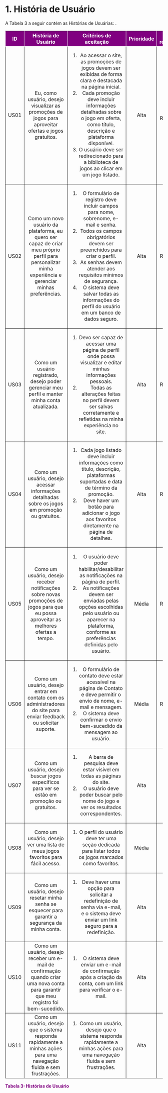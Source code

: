 # 1. História de Usuário

A Tabela 3 a seguir contém as Histórias de Usuárias: .

<table>
    <thead>
        <tr style="background-color: purple; color: white">
            <th style="border-style:solid;border-width:1px;text-align:center">ID</th>
            <th style="border-style:solid;border-width:1px;text-align:center">História de Usuário</th>
            <th style="border-style:solid;border-width:1px;text-align:center">Critérios de aceitação</th>
            <th style="border-style:solid;border-width:1px;text-align:center">Prioridade</th>
            <th style="border-style:solid;border-width:1px;text-align:center">RF/RNF relacionado</th>
        </tr>
    </thead>
    <tbody>
        <tr>
            <td style="border-style:solid;border-width:1px;text-align:center;vertical-align:middle" rowspan="1">US01</td>
            <td style="border-style:solid;border-width:1px;text-align:center;vertical-align:middle" rowspan="1">Eu, como usuário, desejo visualizar as promoções de jogos para aproveitar ofertas e jogos gratuitos.</td>
            <td style="border-style:solid;border-width:1px;text-align:center;vertical-align:middle" rowspan="1">
                <ol>
                    <li>Ao acessar o site, as promoções de jogos devem ser exibidas de forma clara e destacada na página inicial.</li>
                    <li>Cada promoção deve incluir informações detalhadas sobre o jogo em oferta, como título, descrição e plataforma disponível.</li>
                    <li>O usuário deve ser redirecionado para a biblioteca de jogos ao clicar em um jogo listado.</li>
                </ol>
            </td>
            <td style="border-style:solid;border-width:1px;text-align:center;vertical-align:middle">Alta</td>
            <td style="border-style:solid;border-width:1px;text-align:center;vertical-align:middle">RF02, RF03, RF15</td>
        </tr>
        <tr>
            <td style="border-style:solid;border-width:1px;text-align:center;vertical-align:middle" rowspan="1">US02</td>
            <td style="border-style:solid;border-width:1px;text-align:center;vertical-align:middle" rowspan="1">Como um novo usuário da plataforma, eu quero ser capaz de criar meu próprio perfil para personalizar minha experiência e gerenciar minhas preferências.</td>
            <td style="border-style:solid;border-width:1px;text-align:center;vertical-align:middle" rowspan="1">
                <ol>
                    <li>O formulário de registro deve incluir campos para nome, sobrenome, e-mail e senha.</li>
                    <li>Todos os campos obrigatórios devem ser preenchidos para criar o perfil.</li>
                    <li>As senhas devem atender aos requisitos mínimos de segurança.</li>
                    <li>O sistema deve salvar todas as informações do perfil do usuário em um banco de dados seguro.</li>
                </ol>
            </td>
            <td style="border-style:solid;border-width:1px;text-align:center;vertical-align:middle">Alta</td>
            <td style="border-style:solid;border-width:1px;text-align:center;vertical-align:middle">RF01, RF07</td>
        </tr>
        <tr>
            <td style="border-style:solid;border-width:1px;text-align:center;vertical-align:middle" rowspan="1">US03</td>
            <td style="border-style:solid;border-width:1px;text-align:center;vertical-align:middle" rowspan="1">Como um usuário registrado, desejo poder gerenciar meu perfil e manter minha conta atualizada.</td>
            <td style="border-style:solid;border-width:1px;text-align:center;vertical-align:middle" rowspan="1">
                <ol>
                    <li>Devo ser capaz de acessar uma página de perfil onde possa visualizar e editar minhas informações pessoais.</li>
                    <li>Todas as alterações feitas no perfil devem ser salvas corretamente e refletidas na minha experiência no site.</li>
                </ol>
            </td>
            <td style="border-style:solid;border-width:1px;text-align:center;vertical-align:middle">Alta</td>
            <td style="border-style:solid;border-width:1px;text-align:center;vertical-align:middle">RF01, RF05</td>
        </tr>
        <tr>
            <td style="border-style:solid;border-width:1px;text-align:center;vertical-align:middle" rowspan="1">US04</td>
            <td style="border-style:solid;border-width:1px;text-align:center;vertical-align:middle" rowspan="1">Como um usuário, desejo acessar informações detalhadas sobre os jogos em promoção ou gratuitos.</td>
            <td style="border-style:solid;border-width:1px;text-align:center;vertical-align:middle" rowspan="1">
                <ol>
                    <li>Cada jogo listado deve incluir informações como título, descrição, plataformas suportadas e data de término da promoção.</li>
                    <li>Deve haver um botão para adicionar o jogo aos favoritos diretamente na página de detalhes.</li>
                </ol>
            </td>
            <td style="border-style:solid;border-width:1px;text-align:center;vertical-align:middle">Alta</td>
            <td style="border-style:solid;border-width:1px;text-align:center;vertical-align:middle">RF03, RF14</td>
        </tr>
        <tr>
            <td style="border-style:solid;border-width:1px;text-align:center;vertical-align:middle" rowspan="1">US05</td>
            <td style="border-style:solid;border-width:1px;text-align:center;vertical-align:middle" rowspan="1">Como um usuário, desejo receber notificações sobre novas promoções de jogos para que eu possa aproveitar as melhores ofertas a tempo.</td>
            <td style="border-style:solid;border-width:1px;text-align:center;vertical-align:middle" rowspan="1">
                <ol>
                    <li>O usuário deve poder habilitar/desabilitar as notificações na página de perfil.</li>
                    <li>As notificações devem ser enviadas pelas opções escolhidas pelo usuário ou aparecer na plataforma, conforme as preferências definidas pelo usuário.</li>
                </ol>
            </td>
            <td style="border-style:solid;border-width:1px;text-align:center;vertical-align:middle">Média</td>
            <td style="border-style:solid;border-width:1px;text-align:center;vertical-align:middle">RF04, RF13</td>
        </tr>
        <tr>
            <td style="border-style:solid;border-width:1px;text-align:center;vertical-align:middle" rowspan="1">US06</td>
            <td style="border-style:solid;border-width:1px;text-align:center;vertical-align:middle" rowspan="1">Como um usuário, desejo entrar em contato com os administradores do site para enviar feedback ou solicitar suporte.</td>
            <td style="border-style:solid;border-width:1px;text-align:center;vertical-align:middle" rowspan="1">
                <ol>
                    <li>O formulário de contato deve estar acessível na página de Contato e deve permitir o envio de nome, e-mail e mensagem.</li>
                    <li>O sistema deve confirmar o envio bem-sucedido da mensagem ao usuário.</li>
                </ol>
            </td>
            <td style="border-style:solid;border-width:1px;text-align:center;vertical-align:middle">Média</td>
            <td style="border-style:solid;border-width:1px;text-align:center;vertical-align:middle">RF08, RF09</td>
        </tr>
        <tr>
            <td style="border-style:solid;border-width:1px;text-align:center;vertical-align:middle" rowspan="1">US07</td>
            <td style="border-style:solid;border-width:1px;text-align:center;vertical-align:middle" rowspan="1">Como um usuário, desejo buscar jogos específicos para ver se estão em promoção ou gratuitos.</td>
            <td style="border-style:solid;border-width:1px;text-align:center;vertical-align:middle" rowspan="1">
                <ol>
                    <li>A barra de pesquisa deve estar visível em todas as páginas do site.</li>
                    <li>O usuário deve poder buscar pelo nome do jogo e ver os resultados correspondentes.</li>
                </ol>
            </td>
            <td style="border-style:solid;border-width:1px;text-align:center;vertical-align:middle">Alta</td>
            <td style="border-style:solid;border-width:1px;text-align:center;vertical-align:middle">RF16</td>
        </tr>
        <tr>
            <td style="border-style:solid;border-width:1px;text-align:center;vertical-align:middle" rowspan="1">US08</td>
            <td style="border-style:solid;border-width:1px;text-align:center;vertical-align:middle" rowspan="1">Como um usuário, desejo ver uma lista de meus jogos favoritos para fácil acesso.</td>
            <td style="border-style:solid;border-width:1px;text-align:center;vertical-align:middle" rowspan="1">
                <ol>
                    <li>O perfil do usuário deve ter uma seção dedicada para listar todos os jogos marcados como favoritos.</li>
                </ol>
            </td>
            <td style="border-style:solid;border-width:1px;text-align:center;vertical-align:middle">Média</td>
            <td style="border-style:solid;border-width:1px;text-align:center;vertical-align:middle">RF05</td>
        </tr>
        <tr>
            <td style="border-style:solid;border-width:1px;text-align:center;vertical-align:middle" rowspan="1">US09</td>
            <td style="border-style:solid;border-width:1px;text-align:center;vertical-align:middle" rowspan="1">Como um usuário, desejo resetar minha senha se esquecer para garantir a segurança da minha conta.</td>
            <td style="border-style:solid;border-width:1px;text-align:center;vertical-align:middle" rowspan="1">
                <ol>
                    <li>Deve haver uma opção para solicitar a redefinição de senha via e-mail, e o sistema deve enviar um link seguro para a redefinição.</li>
                </ol>
            </td>
            <td style="border-style:solid;border-width:1px;text-align:center;vertical-align:middle">Alta</td>
            <td style="border-style:solid;border-width:1px;text-align:center;vertical-align:middle">RF18</td>
        </tr>
         <tr>
            <td style="border-style:solid;border-width:1px;text-align:center;vertical-align:middle" rowspan="1">US10</td>
            <td style="border-style:solid;border-width:1px;text-align:center;vertical-align:middle" rowspan="1">Como um usuário, desejo receber um e-mail de confirmação quando criar uma nova conta para garantir que meu registro foi bem-sucedido.</td>
            <td style="border-style:solid;border-width:1px;text-align:center;vertical-align:middle" rowspan="1">
                <ol>
                    <li>O sistema deve enviar um e-mail de confirmação após a criação da conta, com um link para verificar o e-mail.</li>
                </ol>
            </td>
            <td style="border-style:solid;border-width:1px;text-align:center;vertical-align:middle">Alta</td>
            <td style="border-style:solid;border-width:1px;text-align:center;vertical-align:middle">RF17</td>
        </tr>
         <tr>
            <td style="border-style:solid;border-width:1px;text-align:center;vertical-align:middle" rowspan="1">US11</td>
            <td style="border-style:solid;border-width:1px;text-align:center;vertical-align:middle" rowspan="1">Como um usuário, desejo que o sistema responda rapidamente a minhas ações para uma navegação fluida e sem frustrações.</td>
            <td style="border-style:solid;border-width:1px;text-align:center;vertical-align:middle" rowspan="1">
                <ol>
                    <li>Como um usuário, desejo que o sistema responda rapidamente a minhas ações para uma navegação fluida e sem frustrações.</li>
                </ol>
            </td>
            <td style="border-style:solid;border-width:1px;text-align:center;vertical-align:middle">Alta</td>
            <td style="border-style:solid;border-width:1px;text-align:center;vertical-align:middle">RF18</td>
        </tr>
    </tbody>
</table>

<div style="color:purple; font-weight:bold;">Tabela 3: Histórias de Usuário</div>
